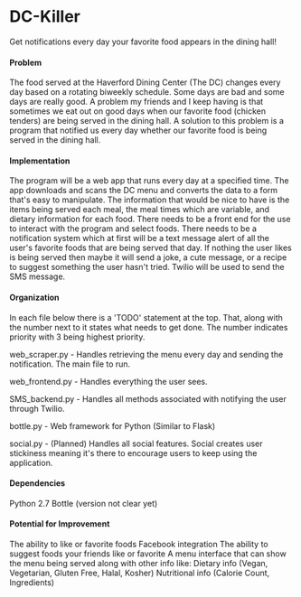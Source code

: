 # DC-Killer
Get notifications every day your favorite food appears in the dining hall!

#### Problem
The food served at the Haverford Dining Center (The DC) changes every day based on a rotating biweekly schedule. Some days
are bad and some days are really good. A problem my friends and I keep having is that sometimes we 
eat out on good days when our favorite food (chicken tenders) are being served in the dining hall. A solution to this 
problem is a program that notified us every day whether our favorite food is being served in the dining hall.

#### Implementation
The program will be a web app that runs every day at a specified time. The app downloads and scans the DC menu and
converts the data to a form that's easy to manipulate. The information that would be nice to have is the items
being served each meal, the meal times which are variable, and dietary information for each food. There needs to 
be a front end for the use to interact with the program and select foods. There needs to be a notification system which at
first will be a text message alert of all the user's favorite foods that are being served that day. If nothing the user likes
is being served then maybe it will send a joke, a cute message, or a recipe to suggest something the user hasn't tried. Twilio
will be used to send the SMS message.

#### Organization
In each file below there is a 'TODO' statement at the top. That, along with the number next to it
states what needs to get done. The number indicates priority with 3 being highest priority.

web_scraper.py  - Handles retrieving the menu every day and sending the notification. The main file to run.

web_frontend.py - Handles everything the user sees.

SMS_backend.py  - Handles all methods associated with notifying the user through Twilio.

bottle.py       - Web framework for Python (Similar to Flask)

social.py       - (Planned) Handles all social features. Social creates user stickiness meaning it's there to encourage
                  users to keep using the application.
                  

#### Dependencies
Python 2.7
Bottle (version not clear yet)

#### Potential for Improvement
The ability to like or favorite foods
Facebook integration
The ability to suggest foods your friends like or favorite
A menu interface that can show the menu being served along with other info like:
  Dietary info (Vegan, Vegetarian, Gluten Free, Halal, Kosher)
  Nutritional info (Calorie Count, Ingredients)

  
